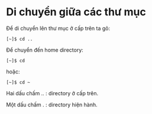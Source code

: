 # Di chuyển giữa các thư mục

Để di chuyển lên thư mục ở cấp trên ta gõ:

```text
[~]$ cd ..
```

Để chuyển đến home directory:

```text
[~]$ cd
```

hoặc:

```text
[~]$ cd ~
```

Hai dấu chấm .. : directory ở cấp trên.

Một dấu chấm . : directory hiện hành.

